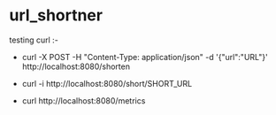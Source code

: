 # url_shortner

testing curl :-

* curl -X POST -H "Content-Type: application/json" -d '{"url":"URL"}' http://localhost:8080/shorten

* curl -i http://localhost:8080/short/SHORT_URL

* curl http://localhost:8080/metrics
